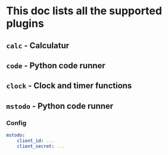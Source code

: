 # This doc lists all the supported plugins


## `calc` - Calculatur

## `code` - Python code runner


## `clock` - Clock and timer functions

## `mstodo` - Python code runner

### Config

```yaml
mstodo:
    client_id: ...
    client_secret: ...
```
